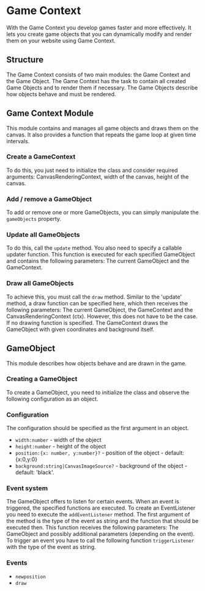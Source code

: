 # Game Context

With the Game Context you develop games faster and more effectively. It lets you create game objects that you can dynamically modify and render them on your website using Game Context.

## Structure

The Game Context consists of two main modules: the Game Context and the Game Object. The Game Context has the task to contain all created Game Objects and to render them if necessary. The Game Objects describe how objects behave and must be rendered.

## Game Context Module

This module contains and manages all game objects and draws them on the canvas. It also provides a function that repeats the game loop at given time intervals.

### Create a GameContext

To do this, you just need to initialize the class and consider required arguments: CanvasRenderingContext, width of the canvas, height of the canvas.

### Add / remove a GameObject

To add or remove one or more GameObjects, you can simply manipulate the `gameObjects` property.

### Update all GameObjects

To do this, call the `update` method. You also need to specify a callable updater function. This function is executed for each specified GameObject and contains the following parameters: The current GameObject and the GameContext.

### Draw all GameObjects

To achieve this, you must call the `draw` method. Similar to the 'update' method, a draw function can be specified here, which then receives the following parameters: The current GameObject, the GameContext and the CanvasRenderingContext (ctx). However, this does not have to be the case. If no drawing function is specified. The GameContext draws the GameObject with given coordinates and background itself.

## GameObject

This module describes how objects behave and are drawn in the game.

### Creating a GameObject

To create a GameObject, you need to initialize the class and observe the following configuration as an object.

### Configuration

The configuration should be specified as the first argument in an object.

- `width:number` - width of the object
- `height:number` - height of the object
- `position:{x: number, y:number}?` - position of the object - default: {x:0,y:0}
- `background:string|CanvasImageSource?` - background of the object - default: 'black'.

### Event system

The GameObject offers to listen for certain events. When an event is triggered, the specified functions are executed. To create an EventListener you need to execute the `addEventListener` method. The first argument of the method is the type of the event as string and the function that should be executed then. This function receives the following parameters: The GameObject and possibly additional parameters (depending on the event). To trigger an event you have to call the following function `triggerListener` with the type of the event as string.

### Events

- `newposition`
- `draw`
